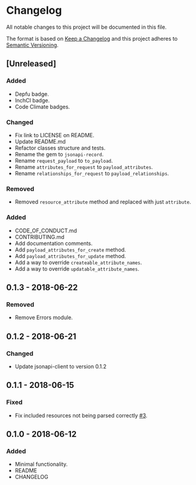# Changelog

All notable changes to this project will be documented in this file.

The format is based on [Keep a Changelog](http://keepachangelog.com/en/1.0.0/)
and this project adheres to [Semantic Versioning](http://semver.org/spec/v2.0.0.html).

## [Unreleased]

### Added

- Depfu badge.
- InchCI badge.
- Code Climate badges.

### Changed

- Fix link to LICENSE on README.
- Update README.md
- Refactor classes structure and tests.
- Rename the gem to `jsonapi-record`.
- Rename `request_payload` to `to_payload`.
- Rename `attributes_for_request` to `payload_attributes`.
- Rename `relationships_for_request` to `payload_relationships`.

### Removed

- Removed `resource_attribute` method and replaced with just `attribute`.

### Added

- CODE_OF_CONDUCT.md
- CONTRIBUTING.md
- Add documentation comments.
- Add `payload_attributes_for_create` method.
- Add `payload_attributes_for_update` method.
- Add a way to override `createable_attribute_names`.
- Add a way to override `updatable_attribute_names`.


## 0.1.3 - 2018-06-22

### Removed

- Remove Errors module.

## 0.1.2 - 2018-06-21

### Changed

- Update jsonapi-client to version 0.1.2

## 0.1.1 - 2018-06-15

### Fixed

- Fix included resources not being parsed correctly [#3](https://github.com/InspireNL/jsonapi-resource/pull/3).

## 0.1.0 - 2018-06-12

### Added

- Minimal functionality.
- README
- CHANGELOG
